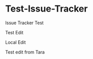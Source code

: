Test-Issue-Tracker
==================

Issue Tracker Test

Test Edit

Local Edit

Test edit from Tara
